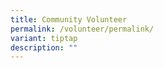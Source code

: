 ```yaml
---
title: Community Volunteer
permalink: /volunteer/permalink/
variant: tiptap
description: ""
---
```

